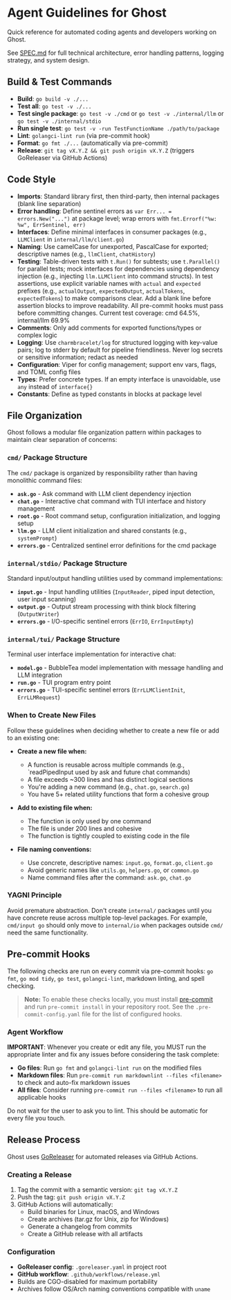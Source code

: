 # Agent Guidelines for Ghost

Quick reference for automated coding agents and developers working on Ghost.

See [SPEC.md](/SPEC.md) for full technical architecture, error handling patterns,
 logging strategy,
 and system design.

## Build & Test Commands

- **Build**: `go build -v ./...`
- **Test all**: `go test -v ./...`
- **Test single package**: `go test -v ./cmd` or `go test -v ./internal/llm`
  or `go test -v ./internal/stdio`
- **Run single test**: `go test -v -run TestFunctionName ./path/to/package`
- **Lint**: `golangci-lint run` (via pre-commit hook)
- **Format**: `go fmt ./...` (automatically via pre-commit)
- **Release**: `git tag vX.Y.Z && git push origin vX.Y.Z` (triggers
 GoReleaser via GitHub Actions)

## Code Style

- **Imports**: Standard library first, then third-party, then internal packages
 (blank line separation)
- **Error handling**: Define sentinel errors as `var Err... = errors.New("...")`
 at package level; wrap errors with `fmt.Errorf("%w: %w", ErrSentinel, err)`
- **Interfaces**: Define minimal interfaces in consumer packages (e.g., `LLMClient`
 in `internal/llm/client.go`)
- **Naming**: Use camelCase for unexported, PascalCase for exported; descriptive
 names (e.g., `llmClient`, `chatHistory`)
- **Testing**: Table-driven tests with `t.Run()` for subtests; use `t.Parallel()`
 for parallel tests; mock interfaces for dependencies using dependency injection
 (e.g., injecting `llm.LLMClient` into command structs). In test assertions, use
 explicit variable names with `actual` and `expected` prefixes (e.g., `actualOutput`,
 `expectedOutput`, `actualTokens`, `expectedTokens`) to make comparisons clear.
 Add a blank line before assertion blocks to improve readability. All pre-commit
 hooks must pass before committing changes. Current test coverage: cmd 64.5%,
 internal/llm 69.9%
- **Comments**: Only add comments for exported functions/types or complex logic
- **Logging**: Use `charmbracelet/log` for structured logging with key-value pairs;
 log to stderr by default for pipeline friendliness. Never log secrets or sensitive
 information; redact as needed
- **Configuration**: Viper for config management; support env vars, flags, and
 TOML config files
- **Types**: Prefer concrete types. If an empty interface is unavoidable, use `any`
 instead of `interface{}`
- **Constants**: Define as typed constants in blocks at package level

## File Organization

Ghost follows a modular file organization pattern within packages to maintain
 clear separation of concerns:

### `cmd/` Package Structure

The `cmd/` package is organized by responsibility rather than having
 monolithic command files:

- **`ask.go`** - Ask command with LLM client dependency injection
- **`chat.go`** - Interactive chat command with TUI interface and history management
- **`root.go`** - Root command setup, configuration initialization, and logging setup
- **`llm.go`** - LLM client initialization and shared constants (e.g., `systemPrompt`)
- **`errors.go`** - Centralized sentinel error definitions for the cmd package

### `internal/stdio/` Package Structure

Standard input/output handling utilities used by command implementations:

- **`input.go`** - Input handling utilities (`InputReader`, piped input
  detection, user input scanning)
- **`output.go`** - Output stream processing with think block filtering (`OutputWriter`)
- **`errors.go`** - I/O-specific sentinel errors (`ErrIO`, `ErrInputEmpty`)

### `internal/tui/` Package Structure

Terminal user interface implementation for interactive chat:

- **`model.go`** - BubbleTea model implementation with message handling and LLM integration
- **`run.go`** - TUI program entry point
- **`errors.go`** - TUI-specific sentinel errors (`ErrLLMClientInit`, `ErrLLMRequest`)

### When to Create New Files

Follow these guidelines when deciding whether to create a new file or add to
 an existing one:

- **Create a new file when:**
  - A function is reusable across multiple commands (e.g., `readPipedInput
   used by ask and future chat commands)
  - A file exceeds ~300 lines and has distinct logical sections
  - You're adding a new command (e.g., `chat.go`, `search.go`)
  - You have 5+ related utility functions that form a cohesive group

- **Add to existing file when:**
  - The function is only used by one command
  - The file is under 200 lines and cohesive
  - The function is tightly coupled to existing code in the file

- **File naming conventions:**
  - Use concrete, descriptive names: `input.go`, `format.go`, `client.go`
  - Avoid generic names like `utils.go`, `helpers.go`, or `common.go`
  - Name command files after the command: `ask.go`, `chat.go`

### YAGNI Principle

Avoid premature abstraction. Don't create `internal/` packages until you have
 concrete reuse across multiple top-level packages. For example, `cmd/input
  go` should only move to `internal/io` when packages outside `cmd/` need the
   same functionality.

## Pre-commit Hooks

The following checks are run on every commit via pre-commit hooks: `go fmt`,
 `go mod tidy`, `go test`, `golangci-lint`, markdown linting, and spell checking.

> **Note:** To enable these checks locally, you must install [pre-commit](https://pre-commit.com/)
 and run `pre-commit install` in your repository root. See the `.pre-commit-config.yaml`
  file for the list of configured hooks.

### Agent Workflow

**IMPORTANT**: Whenever you create or edit any file, you MUST run the appropriate
linter and fix any issues before considering the task complete:

- **Go files**: Run `go fmt` and `golangci-lint run` on the modified files
- **Markdown files**: Run `pre-commit run markdownlint --files <filename>`
  to check and auto-fix markdown issues
- **All files**: Consider running `pre-commit run --files <filename>` to
  run all applicable hooks

Do not wait for the user to ask you to lint. This should be automatic for
every file you touch.

## Release Process

Ghost uses [GoReleaser](https://goreleaser.com/) for automated releases via
 GitHub Actions.

### Creating a Release

1. Tag the commit with a semantic version: `git tag vX.Y.Z`
2. Push the tag: `git push origin vX.Y.Z`
3. GitHub Actions will automatically:
   - Build binaries for Linux, macOS, and Windows
   - Create archives (tar.gz for Unix, zip for Windows)
   - Generate a changelog from commits
   - Create a GitHub release with all artifacts

### Configuration

- **GoReleaser config**: `.goreleaser.yaml` in project root
- **GitHub workflow**: `.github/workflows/release.yml`
- Builds are CGO-disabled for maximum portability
- Archives follow OS/Arch naming conventions compatible with `uname`

